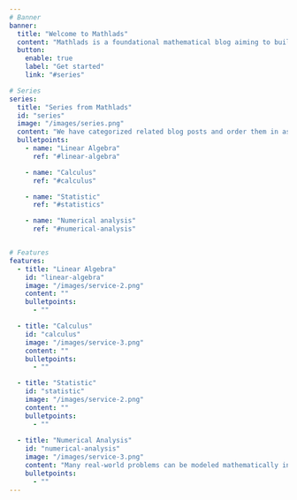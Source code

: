 ```yaml
---
# Banner
banner:
  title: "Welcome to Mathlads"
  content: "Mathlads is a foundational mathematical blog aiming to build knowledge from the ground up to broader topics such as AI and ML."
  button:
    enable: true
    label: "Get started"
    link: "#series"

# Series
series:
  title: "Series from Mathlads"
  id: "series"
  image: "/images/series.png"
  content: "We have categorized related blog posts and order them in ascending complexity order. Pick a series that you are interested in!"
  bulletpoints:
    - name: "Linear Algebra"
      ref: "#linear-algebra"

    - name: "Calculus"
      ref: "#calculus"

    - name: "Statistic"
      ref: "#statistics"

    - name: "Numerical analysis"
      ref: "#numerical-analysis"


# Features
features:
  - title: "Linear Algebra"
    id: "linear-algebra"
    image: "/images/service-2.png"
    content: ""
    bulletpoints:
      - ""

  - title: "Calculus"
    id: "calculus"
    image: "/images/service-3.png"
    content: ""
    bulletpoints:
      - ""

  - title: "Statistic"
    id: "statistic"
    image: "/images/service-2.png"
    content: ""
    bulletpoints:
      - ""
  
  - title: "Numerical Analysis"
    id: "numerical-analysis"
    image: "/images/service-3.png"
    content: "Many real-world problems can be modeled mathematically into equations. Finding their exact roots value is almost impossible (in fact, proving those equations exists solution alone has been a tough task already). In real life however, approximation of those values is enough to apply in engineering and many other aspects. The background of those approximation techniques is the content of numerical analysis. In this series, we will discover exactly the theory of those knowledge."
    bulletpoints:
      - ""
---
```

